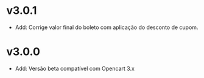 # v3.0.1

* Add: Corrige valor final do boleto com aplicação do desconto de cupom.

# v3.0.0

* Add: Versão beta compatível com Opencart 3.x